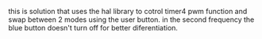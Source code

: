this is solution that uses the hal library to cotrol timer4 pwm function and swap between 2 modes using the user button. in the second frequency the blue button doesn't turn off for better diferentiation.



